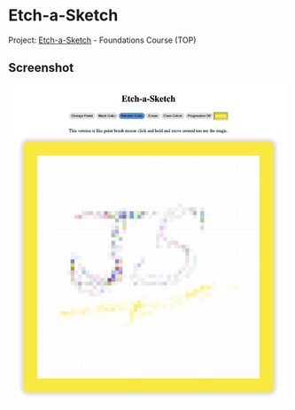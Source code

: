 # Etch-a-Sketch
Project: [Etch-a-Sketch](https://middledcoder.github.io/Etch-a-Sketch/) - Foundations Course (TOP)

## Screenshot 
![screenshot](https://github.com/MiddleDcoder/Etch-a-Sketch/blob/main/screenshot/Etch-a-sketch-capture.png)
